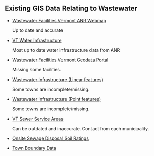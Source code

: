 ## Existing GIS Data Relating to Wastewater
- [Wastewater Facilities Vermont ANR Webmap](https://experience.arcgis.com/experience/cf08a4b00dfe4d4fbae380fd82914f84/)

  Up to date and accurate

- [VT Water Infrastructure](https://geodata.vermont.gov/maps/01210da4457d42a1bbcc43f7e54cbad6/about)

  Most up to date water infrastructure data from ANR

- [Wastewater Facilities Vermont Geodata Portal](https://geodata.vermont.gov/datasets/VTANR::waste-water-facilities/explore?location=44.383985%2C-72.797115%2C9.85)

  Missing some facilities.

- [Wastewater Infrastructure (Linear features)](https://geodata.vermont.gov/datasets/VTANR::wastewater-infrastructure-linear-features/explore?location=44.258003%2C-72.570445%2C14.00)

  Some towns are incomplete/missing.

- [Wastewater Infrastructure (Point features)](https://geodata.vermont.gov/datasets/4f3c7a243e73435f90778ad1f88f6c1d_166/explore?location=43.821343%2C-72.452600%2C8.00)

  Some towns are incomplete/missing.

- [VT Sewer Service Areas](https://geodata.vermont.gov/datasets/vt-sewer-service-areas/explore?location=43.910429%2C-72.385265%2C8.00)

  Can be outdated and inaccurate. Contact from each municipality.

- [Onsite Sewage Disposal Soil Ratings](https://geodata.vermont.gov/datasets/VCGI::vt-data-onsite-sewage-disposal-soil-ratings/about)

- [Town Boundary Data](https://catalog.data.gov/dataset/tiger-line-shapefile-current-state-vermont-county-subdivision)
